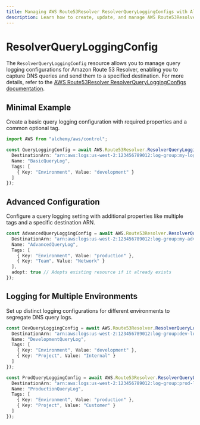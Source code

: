 ```yaml
---
title: Managing AWS Route53Resolver ResolverQueryLoggingConfigs with Alchemy
description: Learn how to create, update, and manage AWS Route53Resolver ResolverQueryLoggingConfigs using Alchemy Cloud Control.
---
```


# ResolverQueryLoggingConfig

The `ResolverQueryLoggingConfig` resource allows you to manage query logging configurations for Amazon Route 53 Resolver, enabling you to capture DNS queries and send them to a specified destination. For more details, refer to the [AWS Route53Resolver ResolverQueryLoggingConfigs documentation](https://docs.aws.amazon.com/route53resolver/latest/userguide/).

## Minimal Example

Create a basic query logging configuration with required properties and a common optional tag.

```ts
import AWS from "alchemy/aws/control";

const QueryLoggingConfig = await AWS.Route53Resolver.ResolverQueryLoggingConfig("BasicQueryLogConfig", {
  DestinationArn: "arn:aws:logs:us-west-2:123456789012:log-group:my-log-group",
  Name: "BasicQueryLog",
  Tags: [
    { Key: "Environment", Value: "development" }
  ]
});
```

## Advanced Configuration

Configure a query logging setting with additional properties like multiple tags and a specific destination ARN.

```ts
const AdvancedQueryLoggingConfig = await AWS.Route53Resolver.ResolverQueryLoggingConfig("AdvancedQueryLogConfig", {
  DestinationArn: "arn:aws:logs:us-west-2:123456789012:log-group:my-advanced-log-group",
  Name: "AdvancedQueryLog",
  Tags: [
    { Key: "Environment", Value: "production" },
    { Key: "Team", Value: "Network" }
  ],
  adopt: true // Adopts existing resource if it already exists
});
```

## Logging for Multiple Environments

Set up distinct logging configurations for different environments to segregate DNS query logs.

```ts
const DevQueryLoggingConfig = await AWS.Route53Resolver.ResolverQueryLoggingConfig("DevQueryLogConfig", {
  DestinationArn: "arn:aws:logs:us-west-2:123456789012:log-group:dev-log-group",
  Name: "DevelopmentQueryLog",
  Tags: [
    { Key: "Environment", Value: "development" },
    { Key: "Project", Value: "Internal" }
  ]
});

const ProdQueryLoggingConfig = await AWS.Route53Resolver.ResolverQueryLoggingConfig("ProdQueryLogConfig", {
  DestinationArn: "arn:aws:logs:us-west-2:123456789012:log-group:prod-log-group",
  Name: "ProductionQueryLog",
  Tags: [
    { Key: "Environment", Value: "production" },
    { Key: "Project", Value: "Customer" }
  ]
});
```